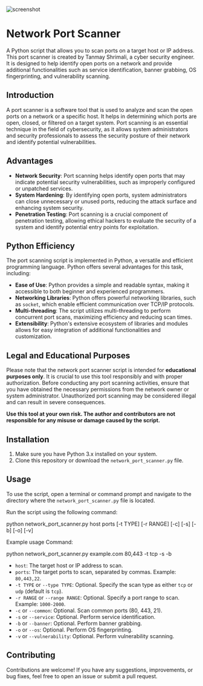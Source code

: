 ![screenshot](https://github.com/tanmay-shrimali/network-ports-scanner/assets/119653072/4b326087-7733-4154-9844-0025ed869af7)

# Network Port Scanner

A Python script that allows you to scan ports on a target host or IP address. This port scanner is created by Tanmay Shrimali, a cyber security engineer. It is designed to help identify open ports on a network and provide additional functionalities such as service identification, banner grabbing, OS fingerprinting, and vulnerability scanning.

## Introduction

A port scanner is a software tool that is used to analyze and scan the open ports on a network or a specific host. It helps in determining which ports are open, closed, or filtered on a target system. Port scanning is an essential technique in the field of cybersecurity, as it allows system administrators and security professionals to assess the security posture of their network and identify potential vulnerabilities.

## Advantages

- **Network Security**: Port scanning helps identify open ports that may indicate potential security vulnerabilities, such as improperly configured or unpatched services.
- **System Hardening**: By identifying open ports, system administrators can close unnecessary or unused ports, reducing the attack surface and enhancing system security.
- **Penetration Testing**: Port scanning is a crucial component of penetration testing, allowing ethical hackers to evaluate the security of a system and identify potential entry points for exploitation.

## Python Efficiency

The port scanning script is implemented in Python, a versatile and efficient programming language. Python offers several advantages for this task, including:

- **Ease of Use**: Python provides a simple and readable syntax, making it accessible to both beginner and experienced programmers.
- **Networking Libraries**: Python offers powerful networking libraries, such as `socket`, which enable efficient communication over TCP/IP protocols.
- **Multi-threading**: The script utilizes multi-threading to perform concurrent port scans, maximizing efficiency and reducing scan times.
- **Extensibility**: Python's extensive ecosystem of libraries and modules allows for easy integration of additional functionalities and customization.

## Legal and Educational Purposes

Please note that the network port scanner script is intended for **educational purposes only**. It is crucial to use this tool responsibly and with proper authorization. Before conducting any port scanning activities, ensure that you have obtained the necessary permissions from the network owner or system administrator. Unauthorized port scanning may be considered illegal and can result in severe consequences.

**Use this tool at your own risk. The author and contributors are not responsible for any misuse or damage caused by the script.**

## Installation

1. Make sure you have Python 3.x installed on your system.
2. Clone this repository or download the `network_port_scanner.py` file.

## Usage

To use the script, open a terminal or command prompt and navigate to the directory where the `network_port_scanner.py` file is located.


Run the script using the following command:

python network_port_scanner.py host ports [-t TYPE] [-r RANGE] [-c] [-s] [-b] [-o] [-v]


Example usage Command:

python network_port_scanner.py example.com 80,443 -t tcp -s -b


- `host`: The target host or IP address to scan.
- `ports`: The target ports to scan, separated by commas. Example: `80,443,22`.
- `-t TYPE` or `--type TYPE`: Optional. Specify the scan type as either `tcp` or `udp` (default is `tcp`).
- `-r RANGE` or `--range RANGE`: Optional. Specify a port range to scan. Example: `1000-2000`.
- `-c` or `--common`: Optional. Scan common ports (80, 443, 21).
- `-s` or `--service`: Optional. Perform service identification.
- `-b` or `--banner`: Optional. Perform banner grabbing.
- `-o` or `--os`: Optional. Perform OS fingerprinting.
- `-v` or `--vulnerability`: Optional. Perform vulnerability scanning.



## Contributing

Contributions are welcome! If you have any suggestions, improvements, or bug fixes, feel free to open an issue or submit a pull request.
